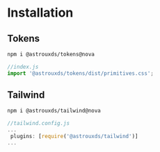 # Installation

## Tokens

```bash
npm i @astrouxds/tokens@nova
```

```js
//index.js
import '@astrouxds/tokens/dist/primitives.css';
```


## Tailwind 

```bash
npm i @astrouxds/tailwind@nova

```

```js
//tailwind.config.js
...
 plugins: [require('@astrouxds/tailwind')]
...
```